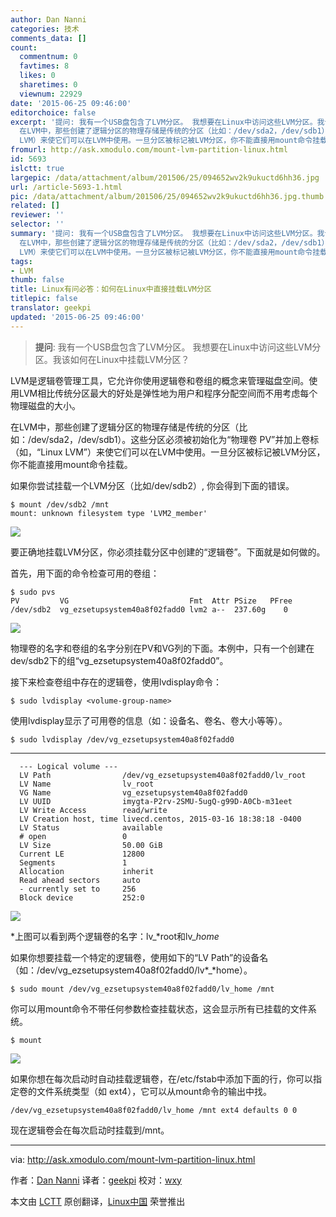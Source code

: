 ```yaml
---
author: Dan Nanni
categories: 技术
comments_data: []
count:
  commentnum: 0
  favtimes: 8
  likes: 0
  sharetimes: 0
  viewnum: 22929
date: '2015-06-25 09:46:00'
editorchoice: false
excerpt: '提问: 我有一个USB盘包含了LVM分区。 我想要在Linux中访问这些LVM分区。我该如何在Linux中挂载LVM分区？  LVM是逻辑卷管理工具，它允许你使用逻辑卷和卷组的概念来管理磁盘空间。使用LVM相比传统分区最大的好处是弹性地为用户和程序分配空间而不用考虑每个物理磁盘的大小。
  在LVM中，那些创建了逻辑分区的物理存储是传统的分区（比如：/dev/sda2，/dev/sdb1）。这些分区必须被初始化为物理卷 PV并加上卷标（如，Linux
  LVM）来使它们可以在LVM中使用。一旦分区被标记被LVM分区，你不能直接用mount命令挂载。 如果你尝试挂载一个LVM分区（比'
fromurl: http://ask.xmodulo.com/mount-lvm-partition-linux.html
id: 5693
islctt: true
largepic: /data/attachment/album/201506/25/094652wv2k9ukuctd6hh36.jpg
url: /article-5693-1.html
pic: /data/attachment/album/201506/25/094652wv2k9ukuctd6hh36.jpg.thumb.jpg
related: []
reviewer: ''
selector: ''
summary: '提问: 我有一个USB盘包含了LVM分区。 我想要在Linux中访问这些LVM分区。我该如何在Linux中挂载LVM分区？  LVM是逻辑卷管理工具，它允许你使用逻辑卷和卷组的概念来管理磁盘空间。使用LVM相比传统分区最大的好处是弹性地为用户和程序分配空间而不用考虑每个物理磁盘的大小。
  在LVM中，那些创建了逻辑分区的物理存储是传统的分区（比如：/dev/sda2，/dev/sdb1）。这些分区必须被初始化为物理卷 PV并加上卷标（如，Linux
  LVM）来使它们可以在LVM中使用。一旦分区被标记被LVM分区，你不能直接用mount命令挂载。 如果你尝试挂载一个LVM分区（比'
tags:
- LVM
thumb: false
title: Linux有问必答：如何在Linux中直接挂载LVM分区
titlepic: false
translator: geekpi
updated: '2015-06-25 09:46:00'
---
```



> 
> **提问**: 我有一个USB盘包含了LVM分区。 我想要在Linux中访问这些LVM分区。我该如何在Linux中挂载LVM分区？
> 
> 
> 


LVM是逻辑卷管理工具，它允许你使用逻辑卷和卷组的概念来管理磁盘空间。使用LVM相比传统分区最大的好处是弹性地为用户和程序分配空间而不用考虑每个物理磁盘的大小。


在LVM中，那些创建了逻辑分区的物理存储是传统的分区（比如：/dev/sda2，/dev/sdb1）。这些分区必须被初始化为“物理卷 PV”并加上卷标（如，“Linux LVM”）来使它们可以在LVM中使用。一旦分区被标记被LVM分区，你不能直接用mount命令挂载。


如果你尝试挂载一个LVM分区（比如/dev/sdb2）, 你会得到下面的错误。



```
$ mount /dev/sdb2 /mnt  
mount: unknown filesystem type 'LVM2_member'
```

![](/data/attachment/album/201506/25/094652wv2k9ukuctd6hh36.jpg)


要正确地挂载LVM分区，你必须挂载分区中创建的“逻辑卷”。下面就是如何做的。


首先，用下面的命令检查可用的卷组：



```
$ sudo pvs   
PV         VG                           Fmt  Attr PSize   PFree  
/dev/sdb2  vg_ezsetupsystem40a8f02fadd0 lvm2 a--  237.60g    0 
```

![](/data/attachment/album/201506/25/094653mgjgzrx3k3gn3gr6.jpg)


物理卷的名字和卷组的名字分别在PV和VG列的下面。本例中，只有一个创建在dev/sdb2下的组“vg\_ezsetupsystem40a8f02fadd0”。


接下来检查卷组中存在的逻辑卷，使用lvdisplay命令：



```
$ sudo lvdisplay <volume-group-name>

```

使用lvdisplay显示了可用卷的信息（如：设备名、卷名、卷大小等等）。



```
$ sudo lvdisplay /dev/vg_ezsetupsystem40a8f02fadd0 

```



---



```
  --- Logical volume ---
  LV Path                /dev/vg_ezsetupsystem40a8f02fadd0/lv_root
  LV Name                lv_root
  VG Name                vg_ezsetupsystem40a8f02fadd0
  LV UUID                imygta-P2rv-2SMU-5ugQ-g99D-A0Cb-m31eet
  LV Write Access        read/write
  LV Creation host, time livecd.centos, 2015-03-16 18:38:18 -0400
  LV Status              available
  # open                 0
  LV Size                50.00 GiB
  Current LE             12800
  Segments               1
  Allocation             inherit
  Read ahead sectors     auto
  - currently set to     256
  Block device           252:0

```

![](/data/attachment/album/201506/25/094658gfr1iyq9v1dw17dq.jpg)


*上图可以看到两个逻辑卷的名字：lv\_*root和lv\_*home*


如果你想要挂载一个特定的逻辑卷，使用如下的“LV Path”的设备名（如：/dev/vg\_ezsetupsystem40a8f02fadd0/lv*\_*home）。



```
$ sudo mount /dev/vg_ezsetupsystem40a8f02fadd0/lv_home /mnt 

```

你可以用mount命令不带任何参数检查挂载状态，这会显示所有已挂载的文件系统。



```
$ mount 

```

![](/data/attachment/album/201506/25/094702oh3aaqvvrr3u33fd.jpg)


如果你想在每次启动时自动挂载逻辑卷，在/etc/fstab中添加下面的行，你可以指定卷的文件系统类型（如 ext4），它可以从mount命令的输出中找。



```
/dev/vg_ezsetupsystem40a8f02fadd0/lv_home /mnt ext4 defaults 0 0

```

现在逻辑卷会在每次启动时挂载到/mnt。




---


via: <http://ask.xmodulo.com/mount-lvm-partition-linux.html>


作者：[Dan Nanni](http://ask.xmodulo.com/author/nanni) 译者：[geekpi](https://github.com/geekpi) 校对：[wxy](https://github.com/wxy)


本文由 [LCTT](https://github.com/LCTT/TranslateProject) 原创翻译，[Linux中国](https://linux.cn/) 荣誉推出